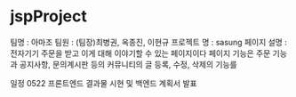 # jspProject
팀명 : 아마조
팀원 : (팀장)최병권, 옥종진, 이현규
프로젝트 명 : sasung
페이지 설명 : 전자기기 주문을 받고 이게 대해 이야기할 수 있는 페이지이다
  페이지 기능은 주문 기능과 공지사항, 문의계시판 등의 커뮤니티의 글 등록, 수정, 삭제의 기능를 
  
일정
0522 프론트엔드 결과물 시현 및 백엔드 계획서 발표

